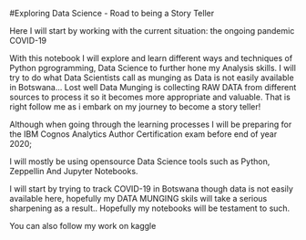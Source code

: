 #Exploring Data Science - Road to being a Story Teller 

Here I will start by working with the current situation: the ongoing pandemic COVID-19

With this notebook I will explore and learn different ways and techniques of Python pgrogramming, Data Science to further hone my Analysis skills.
I will try to do what Data Scientists call as munging as Data is not easily available in Botswana... Lost well Data Munging is collecting RAW DATA from different sources to process it so it becomes more appropriate and valuable. That is right follow me as i embark on my journey to become a story teller!

Although when going through the learning processes I will be preparing for the IBM Cognos Analytics Author Certification exam before end of year 2020;

I will mostly be using opensource Data Science tools such as Python, Zeppellin And Jupyter Notebooks.

I will start by trying to track COVID-19 in Botswana though data is not easily available here, hopefully my DATA MUNGING skils will take a serious sharpening as a result.. Hopefully my notebooks will be testament to such.

You can also follow my work on kaggle
